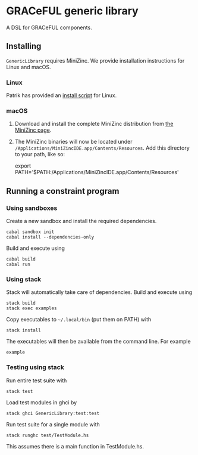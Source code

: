 # GRACeFUL generic library

A DSL for GRACeFUL components.

## Installing

`GenericLibrary` requires MiniZinc. We provide installation instructions for
Linux and macOS.

### Linux

Patrik has provided an [install script](doc/INSTALL.md) for Linux.

### macOS

1. Download and install the complete MiniZinc distribution from
  [the MiniZinc page](http://www.minizinc.org/index.html).
2. The MiniZinc binaries will now be located under
  `/Applications/MiniZincIDE.app/Contents/Resources`. Add this directory to your
  path, like so:

      export PATH='$PATH:/Applications/MiniZincIDE.app/Contents/Resources'

## Running a constraint program

### Using sandboxes

Create a new sandbox and install the required dependencies.

```shell
cabal sandbox init
cabal install --dependencies-only
```

Build and execute using

```shell
cabal build
cabal run
```

### Using stack

Stack will automatically take care of dependencies. Build and execute using

```shell
stack build
stack exec examples
```

Copy executables to `~/.local/bin` (put them on PATH) with

```shell
stack install
```

The executables will then be available from the command line. For example

```shell
example
```

### Testing using stack

Run entire test suite with

```shell
stack test
```

Load test modules in ghci by

```shell
stack ghci GenericLibrary:test:test
```

Run test suite for a single module with

```shell
stack runghc test/TestModule.hs
```

This assumes there is a main function in TestModule.hs.
